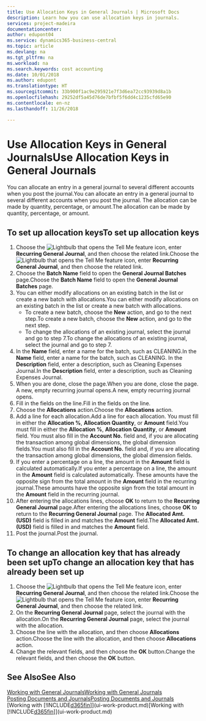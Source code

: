 ```yaml
---
title: Use Allocation Keys in General Journals | Microsoft Docs
description: Learn how you can use allocation keys in journals.
services: project-madeira
documentationcenter: 
author: edupont04
ms.service: dynamics365-business-central
ms.topic: article
ms.devlang: na
ms.tgt_pltfrm: na
ms.workload: na
ms.search.keywords: cost accounting
ms.date: 10/01/2018
ms.author: edupont
ms.translationtype: HT
ms.sourcegitcommit: 33b900f1ac9e295921e7f3d6ea72cc93939d8a1b
ms.openlocfilehash: 29252df5a45d76de7bfbf5f6dd4c1235cfd65e90
ms.contentlocale: en-nz
ms.lasthandoff: 11/26/2018

---
```

# <a name="use-allocation-keys-in-general-journals"></a><span data-ttu-id="ac3e1-103">Use Allocation Keys in General Journals</span><span class="sxs-lookup"><span data-stu-id="ac3e1-103">Use Allocation Keys in General Journals</span></span>
<span data-ttu-id="ac3e1-104">You can allocate an entry in a general journal to several different accounts when you post the journal.</span><span class="sxs-lookup"><span data-stu-id="ac3e1-104">You can allocate an entry in a general journal to several different accounts when you post the journal.</span></span> <span data-ttu-id="ac3e1-105">The allocation can be made by quantity, percentage, or amount.</span><span class="sxs-lookup"><span data-stu-id="ac3e1-105">The allocation can be made by quantity, percentage, or amount.</span></span>

## <a name="to-set-up-allocation-keys"></a><span data-ttu-id="ac3e1-106">To set up allocation keys</span><span class="sxs-lookup"><span data-stu-id="ac3e1-106">To set up allocation keys</span></span>
1. <span data-ttu-id="ac3e1-107">Choose the ![Lightbulb that opens the Tell Me feature](media/ui-search/search_small.png "Tell me what you want to do") icon, enter **Recurring General Journal**, and then choose the related link.</span><span class="sxs-lookup"><span data-stu-id="ac3e1-107">Choose the ![Lightbulb that opens the Tell Me feature](media/ui-search/search_small.png "Tell me what you want to do") icon, enter **Recurring General Journal**, and then choose the related link.</span></span>
2. <span data-ttu-id="ac3e1-108">Choose the **Batch Name** field to open the **General Journal Batches** page.</span><span class="sxs-lookup"><span data-stu-id="ac3e1-108">Choose the **Batch Name** field to open the **General Journal Batches** page.</span></span>
3. <span data-ttu-id="ac3e1-109">You can either modify allocations on an existing batch in the list or create a new batch with allocations.</span><span class="sxs-lookup"><span data-stu-id="ac3e1-109">You can either modify allocations on an existing batch in the list or create a new batch with allocations.</span></span>
   * <span data-ttu-id="ac3e1-110">To create a new batch, choose the **New** action, and go to the next step.</span><span class="sxs-lookup"><span data-stu-id="ac3e1-110">To create a new batch, choose the **New** action, and go to the next step.</span></span>
   * <span data-ttu-id="ac3e1-111">To change the allocations of an existing journal, select the journal and go to step 7.</span><span class="sxs-lookup"><span data-stu-id="ac3e1-111">To change the allocations of an existing journal, select the journal and go to step 7.</span></span>    
4. <span data-ttu-id="ac3e1-112">In the **Name** field, enter a name for the batch, such as CLEANING.</span><span class="sxs-lookup"><span data-stu-id="ac3e1-112">In the **Name** field, enter a name for the batch, such as CLEANING.</span></span> <span data-ttu-id="ac3e1-113">In the **Description** field, enter a description, such as Cleaning Expenses Journal.</span><span class="sxs-lookup"><span data-stu-id="ac3e1-113">In the **Description** field, enter a description, such as Cleaning Expenses Journal.</span></span>
5. <span data-ttu-id="ac3e1-114">When you are done, close the page.</span><span class="sxs-lookup"><span data-stu-id="ac3e1-114">When you are done, close the page.</span></span> <span data-ttu-id="ac3e1-115">A new, empty recurring journal opens.</span><span class="sxs-lookup"><span data-stu-id="ac3e1-115">A new, empty recurring journal opens.</span></span>
6. <span data-ttu-id="ac3e1-116">Fill in the fields on the line.</span><span class="sxs-lookup"><span data-stu-id="ac3e1-116">Fill in the fields on the line.</span></span>
7. <span data-ttu-id="ac3e1-117">Choose the **Allocations** action.</span><span class="sxs-lookup"><span data-stu-id="ac3e1-117">Choose the **Allocations** action.</span></span>
8. <span data-ttu-id="ac3e1-118">Add a line for each allocation.</span><span class="sxs-lookup"><span data-stu-id="ac3e1-118">Add a line for each allocation.</span></span> <span data-ttu-id="ac3e1-119">You must fill in either the **Allocation %**, **Allocation Quantity**, or **Amount** field.</span><span class="sxs-lookup"><span data-stu-id="ac3e1-119">You must fill in either the **Allocation %**, **Allocation Quantity**, or **Amount** field.</span></span> <span data-ttu-id="ac3e1-120">You must also fill in the **Account No.** field and, if you are allocating the transaction among global dimensions, the global dimension fields.</span><span class="sxs-lookup"><span data-stu-id="ac3e1-120">You must also fill in the **Account No.** field and, if you are allocating the transaction among global dimensions, the global dimension fields.</span></span>
9. <span data-ttu-id="ac3e1-121">If you enter a percentage on a line, the amount in the **Amount** field is calculated automatically.</span><span class="sxs-lookup"><span data-stu-id="ac3e1-121">If you enter a percentage on a line, the amount in the **Amount** field is calculated automatically.</span></span> <span data-ttu-id="ac3e1-122">These amounts have the opposite sign from the total amount in the **Amount** field in the recurring journal.</span><span class="sxs-lookup"><span data-stu-id="ac3e1-122">These amounts have the opposite sign from the total amount in the **Amount** field in the recurring journal.</span></span>
10. <span data-ttu-id="ac3e1-123">After entering the allocations lines, choose **OK** to return to the **Recurring General Journal** page.</span><span class="sxs-lookup"><span data-stu-id="ac3e1-123">After entering the allocations lines, choose **OK** to return to the **Recurring General Journal** page.</span></span> <span data-ttu-id="ac3e1-124">The **Allocated Amt. (USD)** field is filled in and matches the **Amount** field.</span><span class="sxs-lookup"><span data-stu-id="ac3e1-124">The **Allocated Amt. (USD)** field is filled in and matches the **Amount** field.</span></span>
11. <span data-ttu-id="ac3e1-125">Post the journal.</span><span class="sxs-lookup"><span data-stu-id="ac3e1-125">Post the journal.</span></span>

## <a name="to-change-an-allocation-key-that-has-already-been-set-up"></a><span data-ttu-id="ac3e1-126">To change an allocation key that has already been set up</span><span class="sxs-lookup"><span data-stu-id="ac3e1-126">To change an allocation key that has already been set up</span></span>
1. <span data-ttu-id="ac3e1-127">Choose the ![Lightbulb that opens the Tell Me feature](media/ui-search/search_small.png "Tell me what you want to do") icon, enter **Recurring General Journal**, and then choose the related link.</span><span class="sxs-lookup"><span data-stu-id="ac3e1-127">Choose the ![Lightbulb that opens the Tell Me feature](media/ui-search/search_small.png "Tell me what you want to do") icon, enter **Recurring General Journal**, and then choose the related link.</span></span>
2. <span data-ttu-id="ac3e1-128">On the **Recurring General Journal** page, select the journal with the allocation.</span><span class="sxs-lookup"><span data-stu-id="ac3e1-128">On the **Recurring General Journal** page, select the journal with the allocation.</span></span>
3. <span data-ttu-id="ac3e1-129">Choose the line with the allocation, and then choose **Allocations** action.</span><span class="sxs-lookup"><span data-stu-id="ac3e1-129">Choose the line with the allocation, and then choose **Allocations** action.</span></span>
4. <span data-ttu-id="ac3e1-130">Change the relevant fields, and then choose the **OK** button.</span><span class="sxs-lookup"><span data-stu-id="ac3e1-130">Change the relevant fields, and then choose the **OK** button.</span></span>

## <a name="see-also"></a><span data-ttu-id="ac3e1-131">See Also</span><span class="sxs-lookup"><span data-stu-id="ac3e1-131">See Also</span></span>
[<span data-ttu-id="ac3e1-132">Working with General Journals</span><span class="sxs-lookup"><span data-stu-id="ac3e1-132">Working with General Journals</span></span>](ui-work-general-journals.md)  
[<span data-ttu-id="ac3e1-133">Posting Documents and Journals</span><span class="sxs-lookup"><span data-stu-id="ac3e1-133">Posting Documents and Journals</span></span>](ui-post-documents-journals.md)  
<span data-ttu-id="ac3e1-134">[Working with [!INCLUDE[d365fin](includes/d365fin_md.md)]](ui-work-product.md)</span><span class="sxs-lookup"><span data-stu-id="ac3e1-134">[Working with [!INCLUDE[d365fin](includes/d365fin_md.md)]](ui-work-product.md)</span></span>

